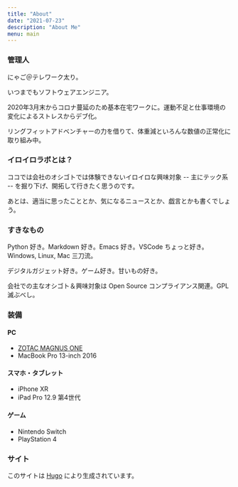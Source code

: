 ```yaml
---
title: "About"
date: "2021-07-23"
description: "About Me"
menu: main
---
```

### 管理人

にゃご＠テレワーク太り。

<!-- <div style="text-align: center;"> -->
<!-- <img src="/images/nyago-big.png" style="border-radius: 50%; width: 180px; height: 180px;"> -->
<!-- </div> -->

<!-- ![nyago](/images/nyago-big.png) -->

いつまでもソフトウェアエンジニア。

2020年3月末からコロナ蔓延のため基本在宅ワークに。運動不足と仕事環境の変化によるストレスからデブ化。

リングフィットアドベンチャーの力を借りて、体重減といろんな数値の正常化に取り組み中。

### イロイロラボとは？

ココでは会社のオシゴトでは体験できないイロイロな興味対象 -- 主にテック系 -- を掘り下げ、開拓して行きたく思うのです。

<!-- たとえば、 -->

<!-- * 機械学習ってなんかスゴそうじゃね？ -->
<!-- * WebAssembly ってどのくらい速いの？ -->
<!-- * サイト作りってなかなかタイヘン…！ -->
<!-- * 360度オーディオとか空間オーディオって何なのよ？ -->
<!-- * Rust って流行ってるらしいじゃない？ -->
<!-- * D3.js ってイイカンジで可視化できるっぽんだが？ -->
<!-- * Windows 11 って正直どうなのよ？！ -->
<!-- * PWA って何それ、ウマいの？ -->
<!-- * AWS とか GCP とか Azure もウマいの？ -->
<!-- * 某国からのサイバーアタック怖っ！ -->
<!-- * PS5 手に入らねー！\_(:3」∠)\_ -->

<!-- など。 -->

あとは、適当に思ったこととか、気になるニュースとか、戯言とかも書くでしょう。

### すきなもの

Python 好き。Markdown 好き。Emacs 好き。VSCode ちょっと好き。Windows, Linux, Mac 三刀流。

デジタルガジェット好き。ゲーム好き。甘いもの好き。

会社での主なオシゴト＆興味対象は Open Source コンプライアンス関連。GPL 滅ぶべし。

### 装備

#### PC

* [ZOTAC MAGNUS ONE](https://zotac.co.jp/product/zotac-zbox-ecm73070c/) <!-- (Core i7-10700, GeForce RTX 3070, 32GB, 2TB) -->
* MacBook Pro 13-inch 2016 <!-- (Core i5-6360U, Intel Iris Graphics 540, 8GB, 250GB) -->

#### スマホ・タブレット

* iPhone XR <!-- (64GB) -->
* iPad Pro 12.9 第4世代 <!-- (256GB, Wi-Fi) -->

#### ゲーム

* Nintendo Switch
* PlayStation 4

<!-- #### オーディオ系 -->

<!-- * EPOS GSP-670 ワイヤレスゲーミングヘッドセット -->
<!-- * AirPods Pro -->
<!-- * Anker Soundcore Liberty Air 2 -->

<!-- #### その他 -->

<!-- * Apple Watch Nike+ Series 3 -->
<!-- * Echo Dot 第3世代 x 2台 (ステレオペア) -->
<!-- * Kindle Paperwhite 第10世代 (32GB) -->

<!-- ### 著作権 -->

<!-- 本サイト内のコンテンツは基本的に私「にゃご」が著作権を保持します。[CC BY 4.0](https://creativecommons.org/licenses/by/4.0/deed.ja) に従って引用・複製などしていただいて構いません。その場合には、このサイトの[トップページ](/)か[このページ](.)へのリンクを添えていただければと思います。 -->

<!-- ただし、以下のような例外があります。 -->

<!-- #### 写真・画像 -->

<!-- 主にフリー素材の写真や画像を使います。例えばサイト上部のなんか四角がいっぱいある絵がそうです。このサイトではそれぞれの利用許諾に従って素材をサイト内で利用しますが、一つ一つ出典へのリンクを貼ったり利用条件を書いたりしません。そのため、ご覧になった方がこのサイト内から写真・画像をコピーして利用するといったことは、もともとの利用許諾に反するかもしれないので、避けたほうがよろしかろうと思います。 -->

<!-- 一方、私が撮影した写真や私が描いたアイコンや落書きやを使う場合もあります。例えばこのページ上部の赤い猫のアイコンとこのサイトの favicon は自作です。これらについては [CC BY 4.0](https://creativecommons.org/licenses/by/4.0/deed.ja) に従って二次利用していただいて構いません。このサイトの[トップページ](/)か[本ページ](.)へのリンクを添えていただければと思います。 -->

<!-- ただ、どれがフリー素材でどれが自分の著作物かといったことは名言しないかもしれないので、もし万が一利用したい写真や画像があって、素材か自作か不明な場合には、ツイッターなどでお問い合わせください。 -->

<!-- #### コンテンツ内のコード -->

<!-- 特に断りのない限り、自作のコードです。自作のコードは断りなしに自由に使っていただいて構いません。[CC0](https://creativecommons.org/publicdomain/zero/1.0/deed.ja) で提供します。 -->

<!-- 他のサイトやソフトウェアから引用したコードについては、出典とライセンスを記載します。そのコードを利用される場合にはそのライセンスに従ってご利用ください。 -->

<!-- あとは、まだ無いですが、[GitHub](https://github.com/nyagbon) にて自作コードを公開した場合、このサイト内で引用することになるかと思います。その場合は「他のサイトやソフトウェアから引用したコード」と同様に扱いますので、利用される場合にはライセンスに従ってご利用ください。 -->

<!-- ### 免責 -->

<!-- このサイトの内容がすべて正確・真実であることは保証できません。デマに踊らされているか妄言を吐いているだけかもしれません。もしこのサイトをご覧になった方がサイトの内容を鵜呑みにして何か損害を被ったとしても、私「にゃご」は一切責任を負わないことをご了承ください。 -->

### サイト

このサイトは [Hugo](https://gohugo.io/) により生成されています。

